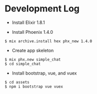 # Development Log

* Install Elixir 1.8.1

* Install Phoenix 1.4.0

```
$ mix archive.install hex phx_new 1.4.0
```

* Create app skeleton

```
$ mix phx.new simple_chat
$ cd simple_chat
```

* Install bootstrap, vue, and vuex

```
$ cd assets
$ npm i bootstrap vue vuex
```
